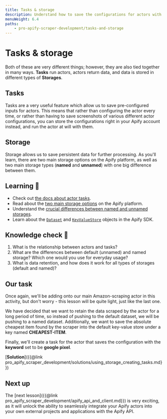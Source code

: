 ```yaml
---
title: Tasks & storage
description: Understand how to save the configurations for actors with actor tasks. Also, learn about storage and the different types Apify offers.
menuWeight: 6.4
paths:
    - pro-apify-scraper-development/tasks-and-storage
---
```


# [](#tasks-and-storage) Tasks & storage

Both of these are very different things; however, they are also tied together in many ways. **Tasks** run actors, actors return data, and data is stored in different types of **Storages**.

## [](#tasks) Tasks

Tasks are a very useful feature which allow us to save pre-configured inputs for actors. This means that rather than configuring the actor every time, or rather than having to save screenshots of various different actor configurations, you can store the configurations right in your Apify account instead, and run the actor at will with them.

## [](#storage) Storage

Storage allows us to save persistent data for further processing. As you'll learn, there are two main storage options on the Apify platform, as well as two main storage types (**named** and **unnamed**) with one big difference between them.

## [](#learning) Learning 🧠

- Check out [the docs about actor tasks](https://docs.apify.com/actors/tasks).
- Read about the [two main storage options](https://docs.apify.com/storage#dataset) on the Apify platform.
- Understand the [crucial differences between named and unnamed storages](https://docs.apify.com/storage#named-and-unnamed-storages).
- Learn about the [`Dataset`](https://sdk.apify.com/docs/api/dataset) and [`KeyValueStore`](https://sdk.apify.com/docs/api/key-value-store) objects in the Apify SDK.

## [](#quiz) Knowledge check 📝

1. What is the relationship between actors and tasks?
2. What are the differences between default (unnamed) and named storage? Which one would you use for everyday usage?
3. What is data retention, and how does it work for all types of storages (default and named)?

## [](#our-task) Our task

Once again, we'll be adding onto our main Amazon-scraping actor in this activity, but don't worry - this lesson will be quite light, just like the last one.

We have decided that we want to retain the data scraped by the actor for a long period of time, so instead of pushing to the default dataset, we will be pushing to a named dataset. Additionally, we want to save the absolute cheapest item found by the scraper into the default key-value store under a key named **CHEAPEST-ITEM**.

Finally, we'll create a task for the actor that saves the configuration with the **keyword** set to be **google pixel**.

[**Solution**]({{@link pro_apify_scraper_development/solutions/using_storage_creating_tasks.md}})

## [](#next) Next up

The [next lesson]({{@link pro_apify_scraper_development/apify_api_and_client.md}}) is very exciting, as it will unlock the ability to seamlessly integrate your Apify actors into your own external projects and applications with the Apify API.
